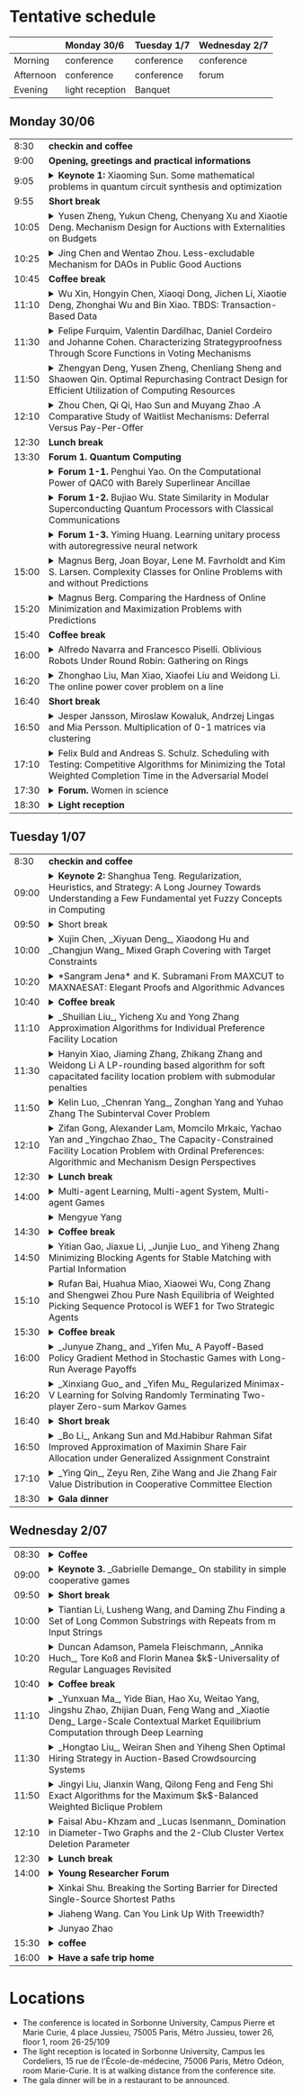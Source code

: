 # Tentative schedule  

|           | Monday 30/6       | Tuesday 1/7 | Wednesday 2/7| 
| --------- |:----------------- | ----------- | ------------ | 
| Morning   | conference        | conference  | conference   | 
| Afternoon | conference        | conference  | forum        | 
| Evening   | light reception   | Banquet     |              | 

## Monday 30/06


<table>
<tr>
 <td>8:30</td>
 <td><b>checkin and coffee</b></td>
</tr>
<tr>
 <td>9:00</td>
 <td><b>Opening, greetings and practical informations</b></td>
</tr>
<tr>
<td>9:05</td>
 <td>
  <details>
<summary><b>Keynote 1:</b> Xiaoming Sun. Some mathematical problems in quantum circuit synthesis and optimization</summary>
Abstract TBA
</details>
 </td>
</tr>
<tr>
 <td>9:55</td>
 <td><b>Short break</b></td>
</tr>

<tr>
<td>10:05</td>
 <td>
  <details>
<summary>Yusen Zheng, Yukun Cheng, Chenyang Xu and Xiaotie Deng. Mechanism Design for Auctions with Externalities on Budgets</summary>
Abstract TBA
</details>
 </td>
</tr>

<tr>
<td>10:25</td>
 <td>
  <details>
<summary>Jing Chen and Wentao Zhou. Less-excludable Mechanism for DAOs in Public Good Auctions</summary>
Abstract TBA
</details>
 </td>
</tr>

<tr>
<td>10:45</td>
 <td><b>Coffee break</b></td>
</tr>

<tr>
<td>11:10</td>
 <td>
  <details>
<summary>Wu Xin, Hongyin Chen, Xiaoqi Dong, Jichen Li, Xiaotie Deng, Zhonghai Wu and Bin Xiao. TBDS: Transaction-Based Data</summary>
Abstract TBA
</details>
 </td>
</tr>

<tr>
<td>11:30</td>
 <td>
  <details>
<summary>Felipe Furquim, Valentin Dardilhac, Daniel Cordeiro and Johanne Cohen. Characterizing Strategyproofness Through Score Functions in Voting Mechanisms</summary>
Abstract TBA
</details>
 </td>
</tr>

<tr>
<td>11:50</td>
 <td>
  <details>
<summary>Zhengyan Deng, Yusen Zheng, Chenliang Sheng and Shaowen Qin. Optimal Repurchasing  Contract Design for Efficient Utilization of Computing Resources </summary>
Abstract TBA
</details>
 </td>
</tr>


<tr>
<td>12:10</td>
 <td>
  <details>
<summary>Zhou Chen, Qi Qi, Hao Sun and Muyang Zhao .A Comparative Study of Waitlist Mechanisms: Deferral Versus Pay-Per-Offer</summary>
Abstract TBA
</details>
 </td>
</tr>


<tr>
<td>12:30</td>
 <td><b>Lunch break</b></td>
</tr>

<tr>
<td>13:30</td>
 <td><b>Forum 1. Quantum Computing</b></td>
</tr>

<tr>
<td></td>
 <td>
<details>
<summary><b>Forum 1-1.</b> Penghui Yao. On the Computational Power of QAC0 with Barely Superlinear Ancillae </summary>
$\mathrm{QAC}^0$ is the family of constant-depth polynomial-size quantum circuits consisting of arbitrary single qubit unitaries and multi-qubit Toffoli gates. It was introduced by Moore [arXiv: 9903046] as a quantum counterpart of $\mathrm{AC}^0$, along with the conjecture that $\mathrm{QAC}^0$ circuits can not compute PARITY. In this work we make progress on this longstanding conjecture: we show that any depth-$d$ $\mathrm{QAC}^0$ circuit requires $n^{1+3^{-d}}$ ancillae to compute a function with approximate degree $\Theta(n)$, which includes PARITY, MAJORITY and $\mathrm{MOD}_k$. This is the first superlinear lower bound on the size of the ancillae required for computing parity. We further establish superlinear lower bounds on quantum state synthesis and quantum channel synthesis. These lower bounds are derived by giving low-degree approximations to $\mathrm{QAC}^0$ circuits. We show that a depth-$d$ $\mathrm{QAC}^0$ circuit with $a$ ancillae, when applied to low-degree operators, has a degree $(n+a)^{1-3^{-d}}$ polynomial approximation in the spectral norm. This implies that the class $\mathrm{QLC}^0$, corresponding to linear size $\mathrm{QAC}^0$ circuits, has approximate degree $o(n)$. This is a quantum generalization of the result that $\mathrm{LC}^0$ circuits have approximate degree $o(n)$ by Bun, Kothari, and Thaler [SODA 2019]. Our result also implies that $\mathrm{QLC}^0\neq\mathrm{NC}^1$.<br><br>

Biography: Penghui Yao is a professor in the Department of Computer Science and Technology, Nanjing University. He obtained his doctoral degree from Centre for Quantum Technology, National University of Singapore. Prior to joining Nanjing University, He was a postdoctoral researcher at CWI Netherlands;  IQC University of Waterloo and QuICS University of Maryland. His research mainly focuses on quantum algorithms, quantum information theory and quantum computational complexity.
</details>
 </td>
</tr>

<tr>
<td></td>
 <td>
<details>
<summary><b>Forum 1-2.</b> Bujiao Wu. State Similarity in Modular Superconducting Quantum Processors with Classical Communications</summary>
As quantum devices continue to scale, distributed quantum computing emerges as a promising strategy for executing large-scale tasks across modular quantum processors. A central challenge in this paradigm is verifying the correctness of computational outcomes when subcircuits are executed independently following circuit cutting. In this work, we propose a cross-platform fidelity estimation algorithm tailored for modular architectures. Our method achieves substantial reductions in sample complexity compared to previous approaches designed for single-processor systems. We experimentally implement the protocol on modular superconducting quantum processors with up to 6 qubits to verify the similarity of two 11-qubit GHZ states. Beyond verification, we show that our algorithm enables a federated quantum kernel method that preserves data privacy. As a proof of concept, we apply it to a 5-qubit quantum phase learning task using six 3-qubit modules, successfully extracting phase information with just eight training samples. These results establish a practical path for
scalable verification and trustworthy quantum machine learning of modular quantum processors.

Reference: Wu, Bujiao, et al. "State Similarity in Modular Superconducting Quantum Processors with Classical Communications." arXiv preprint arXiv:2506.01657 (2025).

Biography: Bujiao Wu, an associate researcher at the International Quantum Academy. Her main research areas include the design of quantum algorithms, optimization of quantum circuits, quantum randomized measurements, quantum machine learning, and quantum advantages.
</details>
 </td>
</tr>

<tr>
<td></td>
 <td>
<details>
<summary><b>Forum 1-3.</b> Yiming Huang. Learning unitary process with autoregressive neural network</summary>
Characterizing quantum processes is a cornerstone of quantum information science, but conventional techniques like quantum process tomography (QPT) demand extensive resources and suffer from poor scalability. Here, we propose a learning-based approach that leverages the generative model to efficiently learn Hamiltonian dynamics. By decomposing such dynamics into a linear combination of Pauli operators, with the expansion coefficients parameterized by an autoregressive neural network (ARNN), we design an infidelity loss and then train the ARNN to learn such unitary process. Our numerical experiments demonstrate that our proposed model offers a scalable and flexible pathway for characterizing quantum operations with potential applications in quantum computing and quantum information processing.<br><br>
Biography: Yiming Huang, a postdoctoral fellow at the Center on Frontiers of Computing Studies, Peking University, mainly focus on quantum algorithm and optimization for NISQ devices, and leveraging machine learning to tackle problems in quantum chemistry and many-body physics. His work aims to advance the application of quantum computing and machine learning in complex optimization and data processing.
</details>
 </td>
</tr>


<tr>
<td>15:00</td>
 <td>
  <details>
<summary>Magnus Berg, Joan Boyar, Lene M. Favrholdt and Kim S. Larsen. Complexity Classes for Online Problems with and without Predictions</summary>
Abstract TBA
</details>
 </td>
</tr>

<tr>
<td>15:20</td>
 <td>
  <details>
<summary>Magnus Berg. Comparing the Hardness of Online Minimization and Maximization Problems with Predictions</summary>
Abstract TBA
</details>
 </td>
</tr>



<tr>
<td>15:40</td>
 <td><b>Coffee break</b></td>
</tr>

<tr>
<td>16:00</td>
 <td>
  <details>
<summary>Alfredo Navarra and Francesco Piselli. Oblivious Robots Under Round Robin: Gathering on Rings</summary>
Abstract TBA
</details>
 </td>
</tr>

<tr>
<td>16:20</td>
 <td>
  <details>
<summary>Zhonghao Liu, Man Xiao, Xiaofei Liu and Weidong Li. The online power cover problem on a line</summary>
Abstract TBA
</details>
 </td>
</tr>

<tr>
<td>16:40</td>
 <td><b>Short break</b></td>
</tr>
<tr>
 
<td>16:50</td>
 <td>
  <details>
<summary>Jesper Jansson, Miroslaw Kowaluk, Andrzej Lingas and Mia Persson. Multiplication of 0-1 matrices via clustering</summary>
Abstract TBA
</details>
 </td>
</tr>

<tr>
<td>17:10</td>
 <td>
  <details>
<summary>Felix Buld and Andreas S. Schulz. Scheduling with Testing: Competitive Algorithms for Minimizing the Total Weighted Completion Time in the Adversarial Model</summary>
Abstract TBA
</details>
 </td>
</tr>

<tr>
<td>17:30</td>
 <td>
  <details>
<summary><b>Forum.</b> Women in science</summary>
Abstract TBA
</details>
 </td>
</tr>

<tr>
<td>18:30</td>
 <td>
  <details>
<summary><b>Light reception</b></summary>
Located in Sorbonne University, Campus les Cordeliers, 15 rue de l'École-de-médecine, 75006 Paris, Métro Odéon, room Marie-Curie. It is at walking distance from the conference site.
</details>
 </td>
</tr>


</table>





## Tuesday 1/07

<table>
<tr>
 <td>8:30</td>
 <td><b>checkin and coffee</b></td>
</tr>
<tr>
<td>09:00</td>
<td>
<details><summary><b>Keynote 2:</b> Shanghua Teng. Regularization, Heuristics, and Strategy: A Long Journey Towards Understanding a Few Fundamental yet Fuzzy Concepts in Computing</summary>
"Thinking outside the box" has long been a defining trait of theoretical computer science. As a field, we value elegant theories, enlightening proofs, and insightful — sometimes unexpected — connections. However, we also look beyond theory to the practical world, seeking inspiration, establishing links, and explaining empirical trends. We aim for models that capture the essence of fundamental tasks, and for theories that shed insight on basic phenomena in computing.

In this talk, I will highlight how a long journey towards understanding a few fundamental, yet fuzzy, concepts in computing—specifically, “heuristics” (in algorithm design and AI), “regularization” (in machine learning), and “strategies” (in game and combinatorial game theory)—has led to the development of new conceptual frameworks, algorithmic techniques, and mathematical theories.

Short-Bio: Shang-Hua Teng is a University Professor and Seely G. Mudd Professor of Computer Science and Mathematics at USC. He is a fellow of SIAM, ACM, and Alfred P. Sloan Foundation, and has twice won the Gödel Prize, first in 2008, for developing smoothed analysis, and then in 2015, for designing the breakthrough scalable Laplacian solver. Citing him as, “one of the most original theoretical computer scientists in the world”, the Simons Foundation named him a 2014 Simons Investigator to pursue long-term curiosity-driven fundamental research. He also received the 2009 Fulkerson Prize,  2023 Science & Technology Award for Overseas Chinese from the China Computer Federation, 2022 ACM SIGecom Test of Time Award (for settling the complexity of computing a Nash equilibrium), 2021 ACM STOC Test of Time Award (for smoothed analysis), 2020 Phi Kappa Phi Faculty Recognition Award (2020)  for his book Scalable Algorithms for Data and Network Analysis, 2025 STOC Test of Time Award and 2011 STOC Best Paper Award (for improving maximum-flow minimum-cut algorithms). In addition, he and collaborators developed the first optimal well-shaped Delaunay mesh generation algorithms for arbitrary three-dimensional domains, settled the Rousseeuw-Hubert regression-depth conjecture in robust statistics, and resolved two long-standing complexity-theoretical questions regarding the Sprague-Grundy theorem in combinatorial game theory. For his industry work with Xerox, NASA, Intel, IBM, Akamai, and Microsoft, he received fifteen patents in areas including compiler optimization, Internet technology, and social networks.
</details>
</td>
</tr>
<tr>
<td>09:50</td>
<td>
<details><summary>Short break</summary>
</details>
</td>
</tr>
<tr>
<td>10:00</td>
<td>
<details><summary> Xujin Chen, _Xiyuan Deng_, Xiaodong Hu and _Changjun Wang_ Mixed Graph Covering with Target Constraints </summary>
Abstract TBA</details>
</td>
</tr>
<tr>
<td>10:20</td>
<td>
<details><summary> *Sangram Jena* and K. Subramani From MAXCUT to MAXNAESAT: Elegant Proofs and Algorithmic Advances </summary>
Abstract TBA</details>
</td>
</tr>
<tr>
<td>10:40</td>
<td>
<details><summary><b>Coffee break</b></summary>
</details></td>
</tr>
<tr>
<td>11:10</td>
<td>
<details><summary> _Shuilian Liu_, Yicheng Xu and Yong Zhang Approximation Algorithms for Individual Preference Facility Location </summary>
Abstract TBA</details>
</td>
</tr>
<tr>
<td>11:30</td>
<td>
<details><summary> Hanyin Xiao, Jiaming Zhang, Zhikang Zhang and Weidong Li A LP-rounding based algorithm for soft capacitated facility location problem with submodular penalties </summary>
Abstract TBA</details>
</td>
</tr>
<tr>
<td>11:50</td>
<td>
<details><summary> Kelin Luo, _Chenran Yang_, Zonghan Yang and Yuhao Zhang The Subinterval Cover Problem </summary>
Abstract TBA</details>
</td>
</tr>
<tr>
<td>12:10</td>
<td>
<details><summary> Zifan Gong, Alexander Lam, Momcilo Mrkaic, Yachao Yan and _Yingchao Zhao_ The Capacity-Constrained Facility Location Problem with Ordinal Preferences: Algorithmic and Mechanism Design Perspectives </summary>
Abstract TBA</details>
</td>
</tr>
<tr>
<td>12:30</td>
<td>
<details><summary><b>Lunch break</b></summary>
Abstract TBA</details>
</td>
</tr>
<tr>
<td>14:00</td>
<td>
<details><summary> Multi-agent Learning, Multi-agent System, Multi-agent Games </summary>
Abstract TBA</details>
</td>
</tr>
<tr>
<td> </td>
<td>
<details><summary> Mengyue Yang </summary>
Abstract TBA</details>
</td>
</tr>
<tr>
<td>14:30</td>
<td>
<details><summary><b>Coffee break</b></summary>
</details>
</td>
</tr>
<tr>
<td>14:50</td>
<td>
<details><summary> Yitian Gao, Jiaxue Li, _Junjie Luo_ and Yiheng Zhang Minimizing Blocking Agents for Stable Matching with Partial Information </summary>
Abstract TBA</details>
</td>
</tr>
<tr>
<td>15:10</td>
<td>
<details><summary> Rufan Bai, Huahua Miao, Xiaowei Wu, Cong Zhang and Shengwei Zhou Pure Nash Equilibria of Weighted Picking Sequence Protocol is WEF1 for Two Strategic Agents </summary>
Abstract TBA</details>
</td>
</tr>
<tr>
<td>15:30</td>
<td>
<details><summary><b>Coffee break</b></summary>
</details>
</td>
</tr>
<tr>
<td>16:00</td>
<td>
<details><summary> _Junyue Zhang_ and _Yifen Mu_ A Payoff-Based Policy Gradient Method in Stochastic Games with Long-Run Average Payoffs </summary>
Abstract TBA</details>
</td>
</tr>
<tr>
<td>16:20</td>
<td>
<details><summary> _Xinxiang Guo_ and _Yifen Mu_ Regularized Minimax-V Learning for Solving Randomly Terminating Two-player Zero-sum Markov Games </summary>
Abstract TBA</details>
</td>
</tr>
<tr>
<td>16:40</td>
<td>
<details><summary><b>Short break</b></summary>
</details>
</td>
</tr>
<tr>
<td>16:50</td>
<td>
<details><summary> _Bo Li_, Ankang Sun and Md.Habibur Rahman Sifat Improved Approximation of Maximin Share Fair Allocation under Generalized Assignment Constraint </summary>
Abstract TBA</details>
</td>
</tr>
<tr>
<td>17:10</td>
<td>
<details><summary> _Ying Qin_, Zeyu Ren, Zihe Wang and Jie Zhang Fair Value Distribution in Cooperative Committee Election </summary>
Abstract TBA</details>
</td>
</tr>
<tr>
<td>18:30</td>
<td>
<details><summary><b>Gala dinner</b></summary>
Location TBA</details>
</td>
</tr>
</table>

## Wednesday 2/07

<table>
<tr>
<td>08:30</td>
<td>
<details><summary><b>Coffee</b></summary>
</details>
</td>
</tr>
<tr>
<td>09:00</td>
<td>
<details><summary><b>Keynote 3.</b> _Gabrielle Demange_ On stability in simple cooperative games </summary>
Abstract TBA</details>
</td>
</tr>
<tr>
<td>09:50</td>
<td>
<details><summary><b>Short break</b></summary>
</details>
</td>
</tr>
<tr>
<td>10:00</td>
<td>
<details><summary> Tiantian Li, Lusheng Wang, and Daming Zhu Finding a Set of Long Common Substrings with Repeats from m Input Strings </summary>
Abstract TBA</details>
</td>
</tr>
<tr>
<td>10:20</td>
<td>
<details><summary> Duncan Adamson, Pamela Fleischmann, _Annika Huch_, Tore Koß and Florin Manea $k$-Universality of Regular Languages Revisited </summary>
Abstract TBA</details>
</td>
</tr>
<tr>
<td>10:40</td>
<td>
<details><summary><b>Coffee break</b></summary>
</details>
</td>
</tr>
<tr>
<td>11:10</td>
<td>
<details><summary> _Yunxuan Ma_, Yide Bian, Hao Xu, Weitao Yang, Jingshu Zhao, Zhijian Duan, Feng Wang and _Xiaotie Deng_ Large-Scale Contextual Market Equilibrium Computation through Deep Learning </summary>
Abstract TBA</details>
</td>
</tr>
<tr>
<td>11:30</td>
<td>
<details><summary> _Hongtao Liu_, Weiran Shen and Yiheng Shen Optimal Hiring Strategy in Auction-Based Crowdsourcing Systems </summary>
Abstract TBA</details>
</td>
</tr>
<tr>
<td>11:50</td>
<td>
<details><summary> Jingyi Liu, Jianxin Wang, Qilong Feng and Feng Shi Exact Algorithms for the Maximum $k$-Balanced Weighted Biclique Problem </summary>
Abstract TBA</details>
</td>
</tr>
<tr>
<td>12:10</td>
<td>
<details><summary> Faisal Abu-Khzam and _Lucas Isenmann_ Domination in Diameter-Two Graphs and the 2-Club Cluster Vertex Deletion Parameter </summary>
Abstract TBA</details>
</td>
</tr>
<tr>
<td>12:30</td>
<td>
<details><summary><b>Lunch break</b></summary>
Abstract TBA</details>
</td>
</tr>
<tr>
<td>14:00</td>
<td>
<details><summary><b>Young Researcher Forum</b></summary>
</details>
</td>
</tr>
<tr>
<td> </td>
<td>
<details><summary> Xinkai Shu. Breaking the Sorting Barrier for Directed Single-Source Shortest Paths </summary>
We give a deterministic $O(m \log^{2/3} n)$-time algorithm for single-source shortest paths (SSSP) on directed graphs with real non-negative edge weights in comparison-addition model. This is the first result to break the $O(m + n \log n)$ time bound of Dijkstra algorithm on sparse graphs, showing that Dijkstra's algorithm is not optimal for SSSP.<br><br>
 
Biography: Xinkai Shu is a postdoctoral researcher at Max Planck Institute for Informatics. He obtained his PhD in Computer Science at The University of Hong Kong, supervised by Prof. Zhiyi Huang. Before that he obtained his bachelor's degree from Yao Class, Tsinghua University. His research interest is online algorithms, algorithmic game theory and fundamental graph algorithms.
</details>
</td>
</tr>
<tr>
<td> </td>
<td>
<details><summary> Jiaheng Wang. Can You Link Up With Treewidth? </summary>
In a fundamental paper in parameterized complexity theory, Marx constructed k-vertex graphs H of maximum degree 3 such that n^o(k/log k) time algorithms for detecting colorful H-subgraphs would refute the Exponential-Time Hypothesis (ETH). This result is widely used to obtain almost-tight conditional lower bounds for parameterized problems under ETH.

We give a new, fully self-contained and elementary proof of this result avoiding arguments involving expander graphs, which were required in previous papers. In our proof, we introduce a novel graph parameter of independent interest, the linkage capacity, and then use a simple construction of communication networks credited to Beneš to obtain such hard patterns.

Our technique only requires elementary divide-and-conquer arguments that feature in first-year undergraduate introduction courses to discrete mathematics and computer science.

This paper has appeared at STACS'25. Joint work with Radu Curticapean (Regensburg, ITU Copenhagen), Simon Döring (Saarland, MPI) and Daniel Neuen (MPI). 
<br><br>
Biography: Jiaheng Wang is currently a postdoctoral researcher at the University of Regensburg. He worked as a postdoctoral research associate at the University of Edinburgh from 2023 to 2024. Prior to this, he obtained his PhD degree in 2023 from the University of Edinburgh, supervised by Dr. Heng Guo. Even earlier, he obtained his BSc degree (summa cum laude) in 2020 from Peking University as a member of the Turing Class. His research interest lies in multiple topics in theoretical computer science, with a focus on algorithms and complexity for counting problems. 
</details>
</td>
</tr>
<tr>
<td> </td>
<td>
<details><summary> Junyao Zhao </summary>
Abstract TBA</details>
</td>
</tr>
<tr>
<td>15:30</td>
<td>
<details><summary><b>coffee</b></summary>
</details>
</td>
</tr>
<tr>
<td>16:00</td>
<td>
<details><summary><b>Have a safe trip home</b></summary>
</details>
</td>
</tr>
</table>
                                                                                                                       

# Locations

- The conference is located in Sorbonne University, Campus Pierre et Marie Curie, 4 place Jussieu, 75005 Paris, Métro Jussieu, tower 26, floor 1, room 26-25/109
- The light reception is located in Sorbonne University, Campus les Cordeliers, 15 rue de l'École-de-médecine, 75006 Paris, Métro Odéon, room Marie-Curie. It is at walking distance from the conference site.
- The gala dinner will be in a restaurant to be announced.
